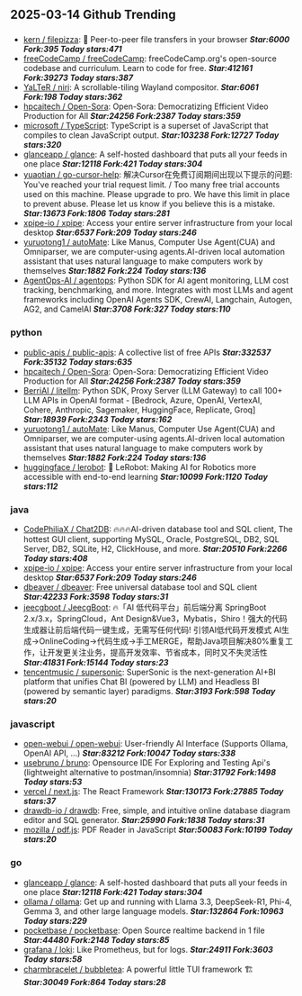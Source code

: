 ## 2025-03-14 Github Trending

### 
* [kern / filepizza](https://github.com/kern/filepizza): 🍕 Peer-to-peer file transfers in your browser ***Star:6000 Fork:395 Today stars:471***
* [freeCodeCamp / freeCodeCamp](https://github.com/freeCodeCamp/freeCodeCamp): freeCodeCamp.org's open-source codebase and curriculum. Learn to code for free. ***Star:412161 Fork:39273 Today stars:387***
* [YaLTeR / niri](https://github.com/YaLTeR/niri): A scrollable-tiling Wayland compositor. ***Star:6061 Fork:198 Today stars:362***
* [hpcaitech / Open-Sora](https://github.com/hpcaitech/Open-Sora): Open-Sora: Democratizing Efficient Video Production for All ***Star:24256 Fork:2387 Today stars:359***
* [microsoft / TypeScript](https://github.com/microsoft/TypeScript): TypeScript is a superset of JavaScript that compiles to clean JavaScript output. ***Star:103238 Fork:12727 Today stars:320***
* [glanceapp / glance](https://github.com/glanceapp/glance): A self-hosted dashboard that puts all your feeds in one place ***Star:12118 Fork:421 Today stars:304***
* [yuaotian / go-cursor-help](https://github.com/yuaotian/go-cursor-help): 解决Cursor在免费订阅期间出现以下提示的问题: You've reached your trial request limit. / Too many free trial accounts used on this machine. Please upgrade to pro. We have this limit in place to prevent abuse. Please let us know if you believe this is a mistake. ***Star:13673 Fork:1806 Today stars:281***
* [xpipe-io / xpipe](https://github.com/xpipe-io/xpipe): Access your entire server infrastructure from your local desktop ***Star:6537 Fork:209 Today stars:246***
* [yuruotong1 / autoMate](https://github.com/yuruotong1/autoMate): Like Manus, Computer Use Agent(CUA) and Omniparser, we are computer-using agents.AI-driven local automation assistant that uses natural language to make computers work by themselves ***Star:1882 Fork:224 Today stars:136***
* [AgentOps-AI / agentops](https://github.com/AgentOps-AI/agentops): Python SDK for AI agent monitoring, LLM cost tracking, benchmarking, and more. Integrates with most LLMs and agent frameworks including OpenAI Agents SDK, CrewAI, Langchain, Autogen, AG2, and CamelAI ***Star:3708 Fork:327 Today stars:110***

### python
* [public-apis / public-apis](https://github.com/public-apis/public-apis): A collective list of free APIs ***Star:332537 Fork:35132 Today stars:635***
* [hpcaitech / Open-Sora](https://github.com/hpcaitech/Open-Sora): Open-Sora: Democratizing Efficient Video Production for All ***Star:24256 Fork:2387 Today stars:359***
* [BerriAI / litellm](https://github.com/BerriAI/litellm): Python SDK, Proxy Server (LLM Gateway) to call 100+ LLM APIs in OpenAI format - [Bedrock, Azure, OpenAI, VertexAI, Cohere, Anthropic, Sagemaker, HuggingFace, Replicate, Groq] ***Star:18939 Fork:2343 Today stars:162***
* [yuruotong1 / autoMate](https://github.com/yuruotong1/autoMate): Like Manus, Computer Use Agent(CUA) and Omniparser, we are computer-using agents.AI-driven local automation assistant that uses natural language to make computers work by themselves ***Star:1882 Fork:224 Today stars:136***
* [huggingface / lerobot](https://github.com/huggingface/lerobot): 🤗 LeRobot: Making AI for Robotics more accessible with end-to-end learning ***Star:10099 Fork:1120 Today stars:112***

### java
* [CodePhiliaX / Chat2DB](https://github.com/CodePhiliaX/Chat2DB): 🔥🔥🔥AI-driven database tool and SQL client, The hottest GUI client, supporting MySQL, Oracle, PostgreSQL, DB2, SQL Server, DB2, SQLite, H2, ClickHouse, and more. ***Star:20510 Fork:2266 Today stars:408***
* [xpipe-io / xpipe](https://github.com/xpipe-io/xpipe): Access your entire server infrastructure from your local desktop ***Star:6537 Fork:209 Today stars:246***
* [dbeaver / dbeaver](https://github.com/dbeaver/dbeaver): Free universal database tool and SQL client ***Star:42233 Fork:3598 Today stars:31***
* [jeecgboot / JeecgBoot](https://github.com/jeecgboot/JeecgBoot): 🔥「AI 低代码平台」前后端分离 SpringBoot 2.x/3.x，SpringCloud，Ant Design&Vue3，Mybatis，Shiro！强大的代码生成器让前后端代码一键生成，无需写任何代码! 引领AI低代码开发模式 AI生成->OnlineCoding->代码生成->手工MERGE，帮助Java项目解决80%重复工作，让开发更关注业务，提高开发效率、节省成本，同时又不失灵活性 ***Star:41831 Fork:15144 Today stars:23***
* [tencentmusic / supersonic](https://github.com/tencentmusic/supersonic): SuperSonic is the next-generation AI+BI platform that unifies Chat BI (powered by LLM) and Headless BI (powered by semantic layer) paradigms. ***Star:3193 Fork:598 Today stars:20***

### javascript
* [open-webui / open-webui](https://github.com/open-webui/open-webui): User-friendly AI Interface (Supports Ollama, OpenAI API, ...) ***Star:83212 Fork:10047 Today stars:338***
* [usebruno / bruno](https://github.com/usebruno/bruno): Opensource IDE For Exploring and Testing Api's (lightweight alternative to postman/insomnia) ***Star:31792 Fork:1498 Today stars:53***
* [vercel / next.js](https://github.com/vercel/next.js): The React Framework ***Star:130173 Fork:27885 Today stars:37***
* [drawdb-io / drawdb](https://github.com/drawdb-io/drawdb): Free, simple, and intuitive online database diagram editor and SQL generator. ***Star:25990 Fork:1838 Today stars:31***
* [mozilla / pdf.js](https://github.com/mozilla/pdf.js): PDF Reader in JavaScript ***Star:50083 Fork:10199 Today stars:20***

### go
* [glanceapp / glance](https://github.com/glanceapp/glance): A self-hosted dashboard that puts all your feeds in one place ***Star:12118 Fork:421 Today stars:304***
* [ollama / ollama](https://github.com/ollama/ollama): Get up and running with Llama 3.3, DeepSeek-R1, Phi-4, Gemma 3, and other large language models. ***Star:132864 Fork:10963 Today stars:229***
* [pocketbase / pocketbase](https://github.com/pocketbase/pocketbase): Open Source realtime backend in 1 file ***Star:44480 Fork:2148 Today stars:85***
* [grafana / loki](https://github.com/grafana/loki): Like Prometheus, but for logs. ***Star:24911 Fork:3603 Today stars:58***
* [charmbracelet / bubbletea](https://github.com/charmbracelet/bubbletea): A powerful little TUI framework 🏗 ***Star:30049 Fork:864 Today stars:28***
